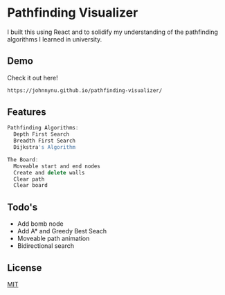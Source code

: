 # Pathfinding Visualizer

I built this using React and to solidify my understanding of the pathfinding algorithms I learned in university.

## Demo

Check it out here! 

```bash
https://johnnynu.github.io/pathfinding-visualizer/
```

## Features

```javascript
Pathfinding Algorithms:
  Depth First Search
  Breadth First Search
  Dijkstra's Algorithm

The Board:
  Moveable start and end nodes
  Create and delete walls
  Clear path
  Clear board
```

## Todo's
- Add bomb node
- Add A* and Greedy Best Seach
- Moveable path animation
- Bidirectional search

## License
[MIT](https://choosealicense.com/licenses/mit/)
